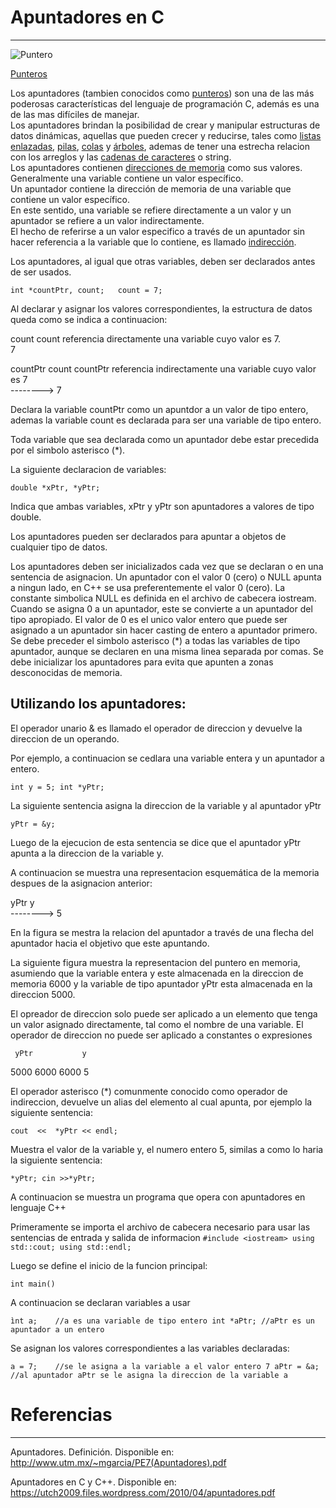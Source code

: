# Apuntadores en C
---    
![Puntero](https://wiki.dcc.uchile.cl/cc3301/_media/puntero.png)
  
<a href="https://es.wikipedia.org/wiki/Puntero_(inform%C3%A1tica)" target="_blank">Punteros</a>

Los apuntadores (tambien conocidos como [punteros](https://es.wikipedia.org/wiki/Puntero_(inform%C3%A1tica))) son una de las más poderosas características del lenguaje de programación C, además es una de las mas difíciles de manejar.  
Los apuntadores brindan la posibilidad de crear y manipular estructuras de datos dinámicas, aquellas que pueden crecer y reducirse, tales como [listas enlazadas](https://es.wikipedia.org/wiki/Lista_enlazada), [pilas](https://es.wikipedia.org/wiki/Pila_(inform%C3%A1tica)), [colas](https://es.wikipedia.org/wiki/Cola_(inform%C3%A1tica)) y [árboles](https://es.wikipedia.org/wiki/%C3%81rbol_(inform%C3%A1tica)), ademas de tener una estrecha relacion con los arreglos y las [cadenas de caracteres](https://es.wikipedia.org/wiki/Cadena_de_caracteres) o string.  
Los apuntadores contienen [direcciones de memoria](https://es.wikipedia.org/wiki/Direcci%C3%B3n_de_memoria) como sus valores.  
Generalmente una variable contiene un valor específico.  
Un apuntador contiene la dirección de memoria de una variable que contiene un valor específico.  
En este sentido, una variable se refiere directamente a un valor y un apuntador se refiere a un valor indirectamente.  
El hecho de referirse a un valor especifico a través de un apuntador sin hacer referencia a la variable que lo contiene, es llamado [indirección](https://es.wikipedia.org/wiki/Indirecci%C3%B3n).  

Los apuntadores, al igual que otras variables, deben ser declarados antes de ser usados.  

`int *countPtr, count;  
count = 7;`  

Al declarar y asignar los valores correspondientes, la estructura de datos queda como se indica a continuacion:

count                count referencia directamente una variable cuyo valor es 7.  
  7  

countPtr    count    countPtr referencia indirectamente una variable cuyo valor es 7  
    --------> 7

Declara la variable countPtr como un apuntdor a un valor de tipo entero, ademas la variable count es declarada para ser una variable de tipo entero.

Toda variable que sea declarada como un apuntador debe estar precedida por el simbolo asterisco (*).

La siguiente declaracion de variables:

`double *xPtr, *yPtr;`

Indica que ambas variables, xPtr y yPtr son apuntadores a valores de tipo double.

Los apuntadores pueden ser declarados para apuntar a objetos de cualquier tipo de datos.

Los apuntadores deben ser inicializados cada vez que se declaran o en una sentencia de asignacion.
Un apuntador con el valor 0 (cero) o NULL apunta a ningun lado, en C++ se usa preferentemente el valor 0 (cero).
La constante simbolica NULL es definida en el archivo de cabecera iostream.
Cuando se asigna 0 a un apuntador, este se convierte a un apuntador del tipo apropiado.
El valor de 0 es el unico valor entero que puede ser asignado a un apuntador sin hacer casting de entero a apuntador primero.
Se debe preceder el simbolo asterisco (*) a todas las variables de tipo apuntador, aunque se declaren en una misma linea separada por comas.
Se debe inicializar los apuntadores para evita que apunten a zonas desconocidas de memoria.

## Utilizando los apuntadores:

El operador unario & es llamado el operador de direccion y devuelve la direccion de un operando.

Por ejemplo, a continuacion se cedlara una variable entera y un apuntador a entero.

`int y = 5;
int *yPtr;`

La siguiente sentencia asigna la direccion de la variable y al apuntador yPtr

`yPtr = &y;`

Luego de la ejecucion de esta sentencia se dice que el apuntador yPtr apunta a la direccion de la variable y.

A continuacion se muestra una representacion esquemática de la memoria despues de la asignacion anterior:

yPtr      y  
--------> 5

En la figura se mestra la relacion del apuntador a través de una flecha del apuntador hacia el objetivo que este apuntando.

La siguiente figura muestra la representacion del puntero en memoria, asumiendo que la variable entera y este almacenada en la direccion de memoria 6000 y la variable de tipo apuntador yPtr esta almacenada en la direccion 5000.

El opreador de direccion solo puede ser aplicado a un elemento que tenga un valor asignado directamente, tal como el nombre de una variable.
El operador de direccion no puede ser aplicado a constantes o expresiones

     yPtr           y
5000 6000      6000 5

El operador asterisco (*) comunmente conocido como operador de indireccion, devuelve un alias del elemento al cual apunta, por ejemplo la siguiente sentencia:

`cout  <<  *yPtr << endl;`

Muestra el valor de la variable y, el numero entero 5, similas a como lo haria la siguiente sentencia:

`*yPtr;
cin >>*yPtr;`

A continuacion se muestra un programa que opera con apuntadores en lenguaje C++

Primeramente se importa el archivo de cabecera necesario para usar las sentencias de entrada y salida de informacion
`#include <iostream>
using std::cout;
using std::endl;`

Luego se define el inicio de la funcion principal:

`int main()`

A continuacion se declaran variables a usar

`ìnt a;    //a es una variable de tipo entero
int *aPtr; //aPtr es un apuntador a un entero`

Se asignan los valores correspondientes a las variables declaradas:

`a = 7;    //se le asigna a la variable a el valor entero 7
aPtr = &a; //al apuntador aPtr se le asigna la direccion de la variable a`



# Referencias
---  

Apuntadores. Definición. Disponible en:  
http://www.utm.mx/~mgarcia/PE7(Apuntadores).pdf

Apuntadores en C y C++. Disponible en:  
https://utch2009.files.wordpress.com/2010/04/apuntadores.pdf
